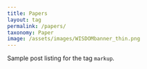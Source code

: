 ```yaml
---
title: Papers
layout: tag
permalink: /papers/
taxonomy: Paper
image: /assets/images/WISDOMbanner_thin.png
---
```


Sample post listing for the tag `markup`.
